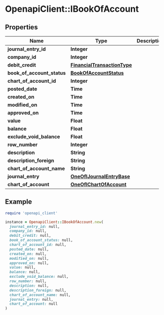# OpenapiClient::IBookOfAccount

## Properties

| Name | Type | Description | Notes |
| ---- | ---- | ----------- | ----- |
| **journal_entry_id** | **Integer** |  | [optional] |
| **company_id** | **Integer** |  | [optional] |
| **debit_credit** | [**FinancialTransactionType**](FinancialTransactionType.md) |  | [optional] |
| **book_of_account_status** | [**BookOfAccountStatus**](BookOfAccountStatus.md) |  | [optional] |
| **chart_of_account_id** | **Integer** |  | [optional] |
| **posted_date** | **Time** |  | [optional] |
| **created_on** | **Time** |  | [optional] |
| **modified_on** | **Time** |  | [optional] |
| **approved_on** | **Time** |  | [optional] |
| **value** | **Float** |  | [optional] |
| **balance** | **Float** |  | [optional] |
| **exclude_void_balance** | **Float** |  | [optional] |
| **row_number** | **Integer** |  | [optional] |
| **description** | **String** |  | [optional] |
| **description_foreign** | **String** |  | [optional] |
| **chart_of_account_name** | **String** |  | [optional] |
| **journal_entry** | [**OneOfIJournalEntryBase**](OneOfIJournalEntryBase.md) |  | [optional] |
| **chart_of_account** | [**OneOfIChartOfAccount**](OneOfIChartOfAccount.md) |  | [optional] |

## Example

```ruby
require 'openapi_client'

instance = OpenapiClient::IBookOfAccount.new(
  journal_entry_id: null,
  company_id: null,
  debit_credit: null,
  book_of_account_status: null,
  chart_of_account_id: null,
  posted_date: null,
  created_on: null,
  modified_on: null,
  approved_on: null,
  value: null,
  balance: null,
  exclude_void_balance: null,
  row_number: null,
  description: null,
  description_foreign: null,
  chart_of_account_name: null,
  journal_entry: null,
  chart_of_account: null
)
```

